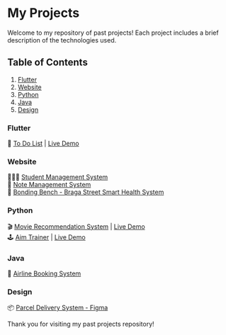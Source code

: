 # My Projects
Welcome to my repository of past projects!  Each project includes a brief description of the technologies used.

## Table of Contents

1. [Flutter](#flutter)
2. [Website](#website)
3. [Python](#python)
4. [Java](#java)
5. [Design](#design)

   
### Flutter
📌 [To Do List](https://github.com/oishylea/Flutter-To-Do-List-App) | [Live Demo](https://todolist-9a14f.web.app/)<br>

### Website
👩🏻‍🏫 [Student Management System](https://github.com/oishylea/StudentManagement)  <br>
📒 [Note Management System](https://github.com/oishylea/NoteManagementSystem)<br>
🚸 [Bonding Bench - Braga Street Smart Health System](https://github.com/oishylea/BondingBench)<br>

### Python
🎬 [Movie Recommendation System](https://github.com/oishylea/MovieRecommendation) | [Live Demo](https://movierecommendationsystem-9jd6.onrender.com/) <br> 
🕹️ [Aim Trainer](https://github.com/oishylea/AimTrainer) | [Live Demo](https://oishylea.itch.io/cat-aim-trainer)<br>

### Java
🛫 [Airline Booking System](https://github.com/oishylea/AirlineBookingSystem)<br>

### Design
📦 [Parcel Delivery System - Figma](https://github.com/oishylea/ParcelDeliverySystem)<br>



Thank you for visiting my past projects repository!

